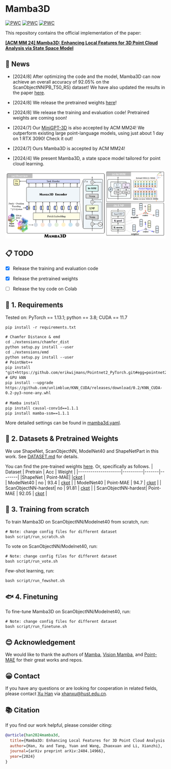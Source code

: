 # Mamba3D 

[![PWC](https://img.shields.io/endpoint.svg?url=https://paperswithcode.com/badge/mamba3d-enhancing-local-features-for-3d-point/supervised-only-3d-point-cloud-classification)](https://paperswithcode.com/sota/supervised-only-3d-point-cloud-classification?p=mamba3d-enhancing-local-features-for-3d-point)
[![PWC](https://img.shields.io/endpoint.svg?url=https://paperswithcode.com/badge/mamba3d-enhancing-local-features-for-3d-point/3d-point-cloud-classification-on-modelnet40)](https://paperswithcode.com/sota/3d-point-cloud-classification-on-modelnet40?p=mamba3d-enhancing-local-features-for-3d-point)
[![PWC](https://img.shields.io/endpoint.svg?url=https://paperswithcode.com/badge/mamba3d-enhancing-local-features-for-3d-point/3d-point-cloud-classification-on-scanobjectnn)](https://paperswithcode.com/sota/3d-point-cloud-classification-on-scanobjectnn?p=mamba3d-enhancing-local-features-for-3d-point)

This repository contains the official implementation of the paper:
  
[**[ACM MM 24] Mamba3D: Enhancing Local Features for 3D Point Cloud Analysis via State Space Model**](https://arxiv.org/abs/2404.14966)

 
## 📰 News
- [2024/8] After optimizing the code and the model, Mamba3D can now achieve an overall accuracy of 92.05% on the ScanObjectNN(PB_T50_RS) dataset! We have also updated the results in the paper [here](https://arxiv.org/abs/2404.14966).
- [2024/8] We release the pretrained weights [here](https://huggingface.co/hanx/Mamba3D)!
- [2024/8] We release the training and evaluation code! Pretrained weights are coming soon!
- [2024/7] Our [MiniGPT-3D](https://github.com/tangyuan96/minigpt-3d) is also accepted by ACM MM24! We outperform existing large point-language models, using just about 1 day on 1 RTX 3090! Check it out!
- [2024/7] Ours Mamba3D is accepted by ACM MM24!

- [2024/4] We present Mamba3D, a state space model tailored for point cloud learning.
<div style="text-align: center">
<img src="media/mamba3d_total_v2.png" />
</div>


## 📋 TODO
- [x] Release the training and evaluation code
- [x] Release the pretrained weights
- [ ] Release the toy code on Colab


## 🎒 1. Requirements
Tested on:
PyTorch == 1.13.1;
python == 3.8;
CUDA == 11.7

```
pip install -r requirements.txt
```

```
# Chamfer Distance & emd
cd ./extensions/chamfer_dist
python setup.py install --user
cd ./extensions/emd
python setup.py install --user
# PointNet++
pip install "git+https://github.com/erikwijmans/Pointnet2_PyTorch.git#egg=pointnet2_ops&subdirectory=pointnet2_ops_lib"
# GPU kNN
pip install --upgrade https://github.com/unlimblue/KNN_CUDA/releases/download/0.2/KNN_CUDA-0.2-py3-none-any.whl

# Mamba install
pip install causal-conv1d==1.1.1
pip install mamba-ssm==1.1.1
```

More detailed settings can be found in [mamba3d.yaml](./mamba3d.yaml).

## 🧾 2. Datasets & Pretrained Weights

We use ShapeNet, ScanObjectNN, ModelNet40 and ShapeNetPart in this work. See [DATASET.md](./DATASET.md) for details.

You can find the pre-trained weights [here](https://huggingface.co/hanx/Mamba3D).
Or, specifically as follows.
| Dataset             | Pretrain | Acc   | Weight |
|---------------------|----------|-------|--------|
|ShapeNet             | Point-MAE|    |[ckpt](https://huggingface.co/hanx/Mamba3D/blob/main/pretrain_pointmae/ckpt-last.pth)   |  
| ModelNet40          | no       | 93.4  | [ckpt](https://huggingface.co/hanx/Mamba3D/blob/main/modelnet40_scratch_93.4/ckpt-best.pth)    |
| ModelNet40          | Point-MAE | 94.7  | [ckpt](https://huggingface.co/hanx/Mamba3D/blob/main/modelnet40_pointmae_94.7/ckpt-best.pth)    |
| ScanObjectNN-hardest| no       | 91.81 | [ckpt](https://huggingface.co/hanx/Mamba3D/blob/main/scanobjectnn_hardest_scratch_91.81/ckpt-best-91.8.pth)    |
| ScanObjectNN-hardest| Point-MAE | 92.05 | [ckpt](https://huggingface.co/hanx/Mamba3D/blob/main/scanobjectnn_hardest_pointmae_92.05/ckpt-best.pth)    |

## 🥧 3. Training from scratch

To train Mamba3D on ScanObjectNN/Modelnet40 from scratch, run:
```
# Note: change config files for different dataset
bash script/run_scratch.sh
```

To vote on ScanObjectNN/Modelnet40, run:
```
# Note: change config files for different dataset
bash script/run_vote.sh
```
Few-shot learning, run:
```
bash script/run_fewshot.sh
```

<!-- ## 🐟 4. Pretraining & Finetuning -->
## 🐟 4. Finetuning
<!-- To pre-train Mamba3D on ShapeNet, run:

```
# Note: change config files for different dataset
bash script/run_pretrain.sh
# or
CUDA_VISIBLE_DEVICES=<GPU> python main.py --config cfgs/pretrain.yaml --exp_name <output_file_name>
``` -->
To fine-tune Mamba3D on ScanObjectNN/Modelnet40, run:
```
# Note: change config files for different dataset
bash script/run_finetune.sh
```

## 😊 Acknowledgement
We would like to thank the authors of [Mamba](https://github.com/state-spaces/mamba), [Vision Mamba](https://github.com/hustvl/Vim), and [Point-MAE](https://github.com/Pang-Yatian/Point-MAE) for their great works and repos.

## 😀 Contact
If you have any questions or are looking for cooperation in related fields, please contact [Xu Han](https://xhanxu.github.io/) via xhanxu@hust.edu.cn. 

## 📚 Citation
If you find our work helpful, please consider citing:
```bibtex
@article{han2024mamba3d,
  title={Mamba3D: Enhancing Local Features for 3D Point Cloud Analysis via State Space Model},
  author={Han, Xu and Tang, Yuan and Wang, Zhaoxuan and Li, Xianzhi},
  journal={arXiv preprint arXiv:2404.14966},
  year={2024}
}
```
